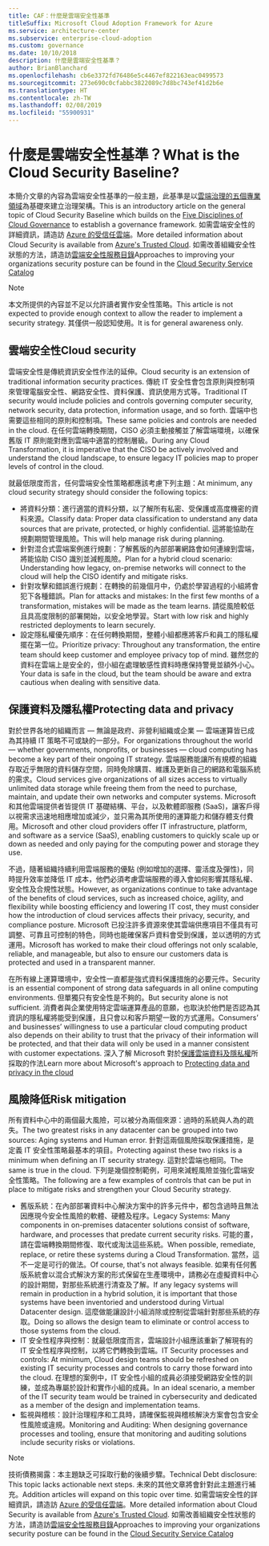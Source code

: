 ```yaml
---
title: CAF：什麼是雲端安全性基準
titleSuffix: Microsoft Cloud Adoption Framework for Azure
ms.service: architecture-center
ms.subservice: enterprise-cloud-adoption
ms.custom: governance
ms.date: 10/10/2018
description: 什麼是雲端安全性基準？
author: BrianBlanchard
ms.openlocfilehash: cb6e3372fd76486e5c4467ef822163eac0499573
ms.sourcegitcommit: 273e690c0cfabbc3822089c7d8bc743ef41d2b6e
ms.translationtype: HT
ms.contentlocale: zh-TW
ms.lasthandoff: 02/08/2019
ms.locfileid: "55900931"
---
```

<!-- markdownlint-disable MD026 -->

# <a name="what-is-the-cloud-security-baseline"></a><span data-ttu-id="f99c0-103">什麼是雲端安全性基準？</span><span class="sxs-lookup"><span data-stu-id="f99c0-103">What is the Cloud Security Baseline?</span></span>

<span data-ttu-id="f99c0-104">本簡介文章的內容為雲端安全性基準的一般主題，此基準是以[雲端治理的五個專業領域](../governance-disciplines.md)為基礎來建立治理架構。</span><span class="sxs-lookup"><span data-stu-id="f99c0-104">This is an introductory article on the general topic of Cloud Security Baseline which builds on the [Five Disciplines of Cloud Governance](../governance-disciplines.md) to establish a governance framework.</span></span> <span data-ttu-id="f99c0-105">如需雲端安全性的詳細資訊，請造訪 [Azure 的受信任雲端](https://azure.microsoft.com/overview/trusted-cloud/)。</span><span class="sxs-lookup"><span data-stu-id="f99c0-105">More detailed information about Cloud Security is available from [Azure's Trusted Cloud](https://azure.microsoft.com/overview/trusted-cloud/).</span></span> <span data-ttu-id="f99c0-106">如需改善組織安全性狀態的方法，請造訪[雲端安全性服務目錄](https://www.microsoft.com/security/information-protection)</span><span class="sxs-lookup"><span data-stu-id="f99c0-106">Approaches to improving your organizations security posture can be found in the [Cloud Security Service Catalog](https://www.microsoft.com/security/information-protection)</span></span>

> [!NOTE]
> <span data-ttu-id="f99c0-107">本文所提供的內容並不足以允許讀者實作安全性策略。</span><span class="sxs-lookup"><span data-stu-id="f99c0-107">This article is not expected to provide enough context to allow the reader to implement a security strategy.</span></span> <span data-ttu-id="f99c0-108">其僅供一般認知使用。</span><span class="sxs-lookup"><span data-stu-id="f99c0-108">It is for general awareness only.</span></span>

## <a name="cloud-security"></a><span data-ttu-id="f99c0-109">雲端安全性</span><span class="sxs-lookup"><span data-stu-id="f99c0-109">Cloud security</span></span>

<span data-ttu-id="f99c0-110">雲端安全性是傳統資訊安全性作法的延伸。</span><span class="sxs-lookup"><span data-stu-id="f99c0-110">Cloud security is an extension of traditional information security practices.</span></span> <span data-ttu-id="f99c0-111">傳統 IT 安全性會包含原則與控制項來管理電腦安全性、網路安全性、資料保護、資訊使用方式等。</span><span class="sxs-lookup"><span data-stu-id="f99c0-111">Traditional IT security would include policies and controls governing computer security, network security, data protection, information usage, and so forth.</span></span> <span data-ttu-id="f99c0-112">雲端中也需要這些相同的原則和控制項。</span><span class="sxs-lookup"><span data-stu-id="f99c0-112">These same policies and controls are needed in the cloud.</span></span> <span data-ttu-id="f99c0-113">在任何雲端轉換期間，CISO 必須主動接觸並了解雲端環境，以確保舊版 IT 原則能對應到雲端中適當的控制層級。</span><span class="sxs-lookup"><span data-stu-id="f99c0-113">During any Cloud Transformation, it is imperative that the CISO be actively involved and understand the cloud landscape, to ensure legacy IT policies map to proper levels of control in the cloud.</span></span>

<span data-ttu-id="f99c0-114">就最低限度而言，任何雲端安全性策略都應該考慮下列主題：</span><span class="sxs-lookup"><span data-stu-id="f99c0-114">At minimum, any cloud security strategy should consider the following topics:</span></span>

* <span data-ttu-id="f99c0-115">將資料分類：進行適當的資料分類，以了解所有私密、受保護或高度機密的資料來源。</span><span class="sxs-lookup"><span data-stu-id="f99c0-115">Classify data: Proper data classification to understand any data sources that are private, protected, or highly confidential.</span></span> <span data-ttu-id="f99c0-116">這將能協助在規劃期間管理風險。</span><span class="sxs-lookup"><span data-stu-id="f99c0-116">This will help manage risk during planning.</span></span>
* <span data-ttu-id="f99c0-117">針對混合式雲端案例進行規劃：了解舊版的內部部署網路會如何連線到雲端，將能協助 CISO 識別並減輕風險。</span><span class="sxs-lookup"><span data-stu-id="f99c0-117">Plan for a hybrid cloud scenario: Understanding how legacy, on-premise networks will connect to the cloud will help the CISO identify and mitigate risks.</span></span>
* <span data-ttu-id="f99c0-118">針對攻擊和錯誤進行規劃：在轉換的前幾個月中，仍處於學習過程的小組將會犯下各種錯誤。</span><span class="sxs-lookup"><span data-stu-id="f99c0-118">Plan for attacks and mistakes: In the first few months of a transformation, mistakes will be made as the team learns.</span></span> <span data-ttu-id="f99c0-119">請從風險較低且具高度限制的部署開始，以安全地學習。</span><span class="sxs-lookup"><span data-stu-id="f99c0-119">Start with low risk and highly restricted deployments to learn securely.</span></span>
* <span data-ttu-id="f99c0-120">設定隱私權優先順序：在任何轉換期間，整體小組都應將客戶和員工的隱私權擺在第一位。</span><span class="sxs-lookup"><span data-stu-id="f99c0-120">Prioritize privacy: Throughout any transformation, the entire team should keep customer and employee privacy top of mind.</span></span> <span data-ttu-id="f99c0-121">雖然您的資料在雲端上是安全的，但小組在處理敏感性資料時應保持警覺並額外小心。</span><span class="sxs-lookup"><span data-stu-id="f99c0-121">Your data is safe in the cloud, but the team should be aware and extra cautious when dealing with sensitive data.</span></span>

## <a name="protecting-data-and-privacy"></a><span data-ttu-id="f99c0-122">保護資料及隱私權</span><span class="sxs-lookup"><span data-stu-id="f99c0-122">Protecting data and privacy</span></span>

<span data-ttu-id="f99c0-123">對於世界各地的組織而言 &mdash; 無論是政府、非營利組織或企業 &mdash; 雲端運算皆已成為其持續 IT 策略不可或缺的一部分。</span><span class="sxs-lookup"><span data-stu-id="f99c0-123">For organizations throughout the world &mdash; whether governments, nonprofits, or businesses &mdash; cloud computing has become a key part of their ongoing IT strategy.</span></span> <span data-ttu-id="f99c0-124">雲端服務能讓所有規模的組織存取近乎無限的資料儲存空間，同時免除購買、維護及更新自己的網路和電腦系統的需求。</span><span class="sxs-lookup"><span data-stu-id="f99c0-124">Cloud services give organizations of all sizes access to virtually unlimited data storage while freeing them from the need to purchase, maintain, and update their own networks and computer systems.</span></span> <span data-ttu-id="f99c0-125">Microsoft 和其他雲端提供者皆提供 IT 基礎結構、平台，以及軟體即服務 (SaaS)，讓客戶得以視需求迅速地相應增加或減少，並只需為其所使用的運算能力和儲存體支付費用。</span><span class="sxs-lookup"><span data-stu-id="f99c0-125">Microsoft and other cloud providers offer IT infrastructure, platform, and software as a service (SaaS), enabling customers to quickly scale up or down as needed and only paying for the computing power and storage they use.</span></span>

<span data-ttu-id="f99c0-126">不過，隨著組織持續利用雲端服務的優點 (例如增加的選擇、靈活度及彈性)，同時提升效率並降低 IT 成本，他們必須考慮雲端服務的導入會如何影響其隱私權、安全性及合規性狀態。</span><span class="sxs-lookup"><span data-stu-id="f99c0-126">However, as organizations continue to take advantage of the benefits of cloud services, such as increased choice, agility, and flexibility while boosting efficiency and lowering IT cost, they must consider how the introduction of cloud services affects their privacy, security, and compliance posture.</span></span> <span data-ttu-id="f99c0-127">Microsoft 已投注許多資源來使其雲端供應項目不僅具有可調整、可靠且可控制的特色，同時也能確保客戶資料會受到保護，並以透明的方式運用。</span><span class="sxs-lookup"><span data-stu-id="f99c0-127">Microsoft has worked to make their cloud offerings not only scalable, reliable, and manageable, but also to ensure our customers data is protected and used in a transparent manner.</span></span>

<span data-ttu-id="f99c0-128">在所有線上運算環境中，安全性一直都是強式資料保護措施的必要元件。</span><span class="sxs-lookup"><span data-stu-id="f99c0-128">Security is an essential component of strong data safeguards in all online computing environments.</span></span> <span data-ttu-id="f99c0-129">但單獨只有安全性是不夠的。</span><span class="sxs-lookup"><span data-stu-id="f99c0-129">But security alone is not sufficient.</span></span> <span data-ttu-id="f99c0-130">消費者與企業使用特定雲端運算產品的意願，也取決於他們是否認為其資訊的隱私權將能受到保護，且只會以和客戶期望一致的方式運用。</span><span class="sxs-lookup"><span data-stu-id="f99c0-130">Consumers’ and businesses’ willingness to use a particular cloud computing product also depends on their ability to trust that the privacy of their information will be protected, and that their data will only be used in a manner consistent with customer expectations.</span></span> <span data-ttu-id="f99c0-131">深入了解 Microsoft 對於[保護雲端資料及隱私權](https://go.microsoft.com/fwlink/?LinkId=808242&clcid=0x409)所採取的作法</span><span class="sxs-lookup"><span data-stu-id="f99c0-131">Learn more about Microsoft's approach to [Protecting data and privacy in the cloud](https://go.microsoft.com/fwlink/?LinkId=808242&clcid=0x409)</span></span>

## <a name="risk-mitigation"></a><span data-ttu-id="f99c0-132">風險降低</span><span class="sxs-lookup"><span data-stu-id="f99c0-132">Risk mitigation</span></span>

<span data-ttu-id="f99c0-133">所有資料中心中的兩個最大風險，可以被分為兩個來源：過時的系統與人為的疏失。</span><span class="sxs-lookup"><span data-stu-id="f99c0-133">The two greatest risks in any datacenter can be grouped into two sources: Aging systems and Human error.</span></span> <span data-ttu-id="f99c0-134">針對這兩個風險採取保護措施，是定義 IT 安全性策略最基本的項目。</span><span class="sxs-lookup"><span data-stu-id="f99c0-134">Protecting against these two risks is a minimum when defining an IT security strategy.</span></span> <span data-ttu-id="f99c0-135">這對於雲端也相同。</span><span class="sxs-lookup"><span data-stu-id="f99c0-135">The same is true in the cloud.</span></span> <span data-ttu-id="f99c0-136">下列是幾個控制範例，可用來減輕風險並強化雲端安全性策略。</span><span class="sxs-lookup"><span data-stu-id="f99c0-136">The following are a few examples of controls that can be put in place to mitigate risks and strengthen your Cloud Security strategy.</span></span>

* <span data-ttu-id="f99c0-137">舊版系統：在內部部署資料中心解決方案中的許多元件中，都包含過時且無法因應現今安全性風險的軟體、硬體及程序。</span><span class="sxs-lookup"><span data-stu-id="f99c0-137">Legacy Systems: Many components in on-premises datacenter solutions consist of software, hardware, and processes that predate current security risks.</span></span> <span data-ttu-id="f99c0-138">可能的畫，請在雲端轉換期間修復、取代或淘汰這些系統。</span><span class="sxs-lookup"><span data-stu-id="f99c0-138">When possible, remediate, replace, or retire these systems during a Cloud Transformation.</span></span> <span data-ttu-id="f99c0-139">當然，這不一定是可行的做法。</span><span class="sxs-lookup"><span data-stu-id="f99c0-139">Of course, that's not always feasible.</span></span> <span data-ttu-id="f99c0-140">如果有任何舊版系統會以混合式解決方案的形式保留在生產環境中，請務必在虛擬資料中心的設計期間，對那些系統進行清查及了解。</span><span class="sxs-lookup"><span data-stu-id="f99c0-140">If any legacy systems will remain in production in a hybrid solution, it is important that those systems have been inventoried and understood during Virtual Datacenter design.</span></span> <span data-ttu-id="f99c0-141">這麼做能讓設計小組消除或控制從雲端針對那些系統的存取。</span><span class="sxs-lookup"><span data-stu-id="f99c0-141">Doing so allows the design team to eliminate or control access to those systems from the cloud.</span></span>
* <span data-ttu-id="f99c0-142">IT 安全性程序與控制：就最低限度而言，雲端設計小組應該重新了解現有的 IT 安全性程序與控制，以將它們轉換到雲端。</span><span class="sxs-lookup"><span data-stu-id="f99c0-142">IT Security processes and controls: At minimum, Cloud design teams should be refreshed on existing IT security processes and controls to carry those forward into the cloud.</span></span> <span data-ttu-id="f99c0-143">在理想的案例中，IT 安全性小組的成員必須接受網路安全性的訓練，並成為專屬於設計和實作小組的成員。</span><span class="sxs-lookup"><span data-stu-id="f99c0-143">In an ideal scenario, a member of the IT security team would be trained in cybersecurity and dedicated as a member of the design and implementation teams.</span></span>
* <span data-ttu-id="f99c0-144">監視與稽核：設計治理程序和工具時，請確保監視與稽核解決方案會包含安全性風險或違規。</span><span class="sxs-lookup"><span data-stu-id="f99c0-144">Monitoring and Auditing: When designing governance processes and tooling, ensure that monitoring and auditing solutions include security risks or violations.</span></span>

> [!NOTE]
> <span data-ttu-id="f99c0-145">技術債務揭露：本主題缺乏可採取行動的後續步驟。</span><span class="sxs-lookup"><span data-stu-id="f99c0-145">Technical Debt disclosure: This topic lacks actionable next steps.</span></span> <span data-ttu-id="f99c0-146">未來的其他文章將會針對此主題進行補充。</span><span class="sxs-lookup"><span data-stu-id="f99c0-146">Addition articles will expand on this topic over time.</span></span> <span data-ttu-id="f99c0-147">如需雲端安全性的詳細資訊，請造訪 [Azure 的受信任雲端](https://azure.microsoft.com/overview/trusted-cloud/)。</span><span class="sxs-lookup"><span data-stu-id="f99c0-147">More detailed information about Cloud Security is available from [Azure's Trusted Cloud](https://azure.microsoft.com/overview/trusted-cloud/).</span></span> <span data-ttu-id="f99c0-148">如需改善組織安全性狀態的方法，請造訪[雲端安全性服務目錄](https://www.microsoft.com/security/information-protection)</span><span class="sxs-lookup"><span data-stu-id="f99c0-148">Approaches to improving your organizations security posture can be found in the [Cloud Security Service Catalog](https://www.microsoft.com/security/information-protection)</span></span>